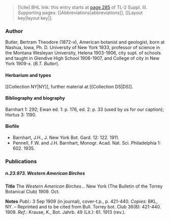 > [!cite] BHL link: this entry starts at [page 285](https://www.biodiversitylibrary.org/item/103861#page/295/mode/1up) of TL-2 Suppl. III.
> Supporting pages: [[Abbreviations|abbreviations]], [[Layout key|layout key]].

### Author

Butler, Bertram Theodore (1872-x), American botanist and geologist, born at Nashua, Iowa, Ph. D. University of New York 1933, professor of science in the Montana Wesleyan University, Helena 1903-1906, city supt. of schools and taught in Glendive High School 1906-1907, and College of city in New York 1909-x. (*B.T. Butler*).

#### Herbarium and types

[[Collection NY|NY]], further material at [[Collection DS|DS]].

#### Bibliography and biography

Barnhart 1: 292; Ewan ed. 1: p. 176, ed. 2: p. 33 (used by us for our caption); Hortus 3: 1190.

#### Biofile

- Barnhart, J.H., J. New York Bot. Gard. 12: 122. 1911.
- Pennell, F.W. and J.H. Barnhart, Monogr. Acad. Nat. Sci. Philadelphia 1: 602. 1935.

### Publications

##### n.23.973. Western American Birches

**Title**
The *Western American Birches*... New York (The Bulletin of the Torrey Botanical Club) 1909. Oct.

**Notes**
*Publ*.: 3 Sep 1909 (in journal), cover-t.p., p. 421-440. *Copies*: BKL, NY. – Reprinted and to be cited from Bull. Torrey bot. Club 36(8): 421-440. 1909.
*Ref*.: Krause, K., Bot. Jahrb. 49 (Lit.): 61. 1913 (rev.).


